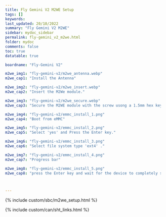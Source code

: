 ```yaml
---
title: Fly Gemini V2 M2WE Setup
tags: []
keywords: 
last_updated: 20/10/2022
summary: "Fly Gemini V2 M2WE"
sidebar: mydoc_sidebar
permalink: fly-gemini_v2_m2we.html
folder: mydoc
comments: false
toc: true
datatable: true

boardname: "Fly-Gemini V2" 

m2we_img1: "fly-gemini-v2/m2we_antenna.webp"
m2we_cap1: "Install the Antenna"

m2we_img2: "fly-gemini-v2/m2we_insert.webp"
m2we_cap2: "Insert the M2We module."

m2we_img3: "fly-gemini-v2/m2we_secure.webp"
m2we_cap3: "Secure the M2WE module with the screw usong a 1.5mm hex key."

m2we_img4: "fly-gemini-v2/emmc_install_1.png"
m2we_cap4: "Boot from eMMC"

m2we_img5: "fly-gemini-v2/emmc_install_2.png"
m2we_cap5: "Select 'yes' and Press the Enter key."

m2we_img6: "fly-gemini-v2/emmc_install_3.png"
m2we_cap6: "Select file system type 'ext4' ."

m2we_img7: "fly-gemini-v2/emmc_install_4.png"
m2we_cap7: "Progress bar"

m2we_img8: "fly-gemini-v2/emmc_install_5.png"
m2we_cap8: "press the Enter key and wait for the device to completely shut down."



---
```


{% include custom/sbc/m2we_setup.html %}

{% include custom/can/sht_links.html %}